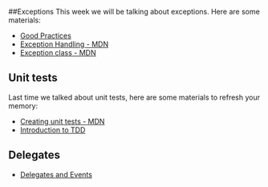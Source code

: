 ##Exceptions
This week we will be talking about exceptions. Here are some materials:
* [Good Practices](http://www.codeproject.com/Articles/9538/Exception-Handling-Best-Practices-in-NET)
* [Exception Handling - MDN](https://msdn.microsoft.com/en-us/library/ms173162.aspx)
* [Exception class - MDN](https://msdn.microsoft.com/en-us/library/system.exception(v=vs.110).aspx)

## Unit tests
Last time we talked about unit tests, here are some materials to refresh your memory:
* [Creating unit tests - MDN](https://msdn.microsoft.com/en-us/library/ms182532.aspx)
* [Introduction to TDD](http://www.agiledata.org/essays/tdd.html)

## Delegates

* [Delegates and Events](https://msdn.microsoft.com/en-us/library/orm-9780596521066-01-17.aspx)
